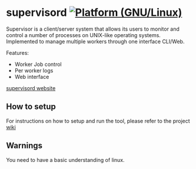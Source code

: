 # supervisord [![Platform (GNU/Linux)](https://img.shields.io/badge/platform-GNU/Linux-blue.svg?style=flat-square)](http://www.kernel.org)

Supervisor is a client/server system that allows its users to monitor and control a number of processes on UNIX-like operating systems. Implemented to manage multiple workers through one interface CLI/Web.

Features: 

* Worker Job control
* Per worker logs
* Web interface

[supervisord website](http://supervisord.org)


## How to setup

For instructions on how to setup and run the tool, please refer to the project [wiki](https://pgm.readthedocs.io/en/develop/extras/supervisord-on-linux.html)

## Warnings

You need to have a basic understanding of linux.
